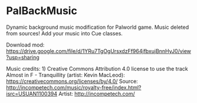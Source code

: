 # PalBackMusic
Dynamic background music modification for Palworld game.
Music deleted from sources! Add your music into Cue classes.

Download mod: https://drive.google.com/file/d/1YRu7TgOgUrsxdzFf964jfbxujBnnHyJ0/view?usp=sharing

Music credits:
1)
Creative Commons Attribution 4.0 license to use the track Almost in F - Tranquillity (artist: Kevin MacLeod): https://creativecommons.org/licenses/by/4.0/
Source: http://incompetech.com/music/royalty-free/index.html?isrc=USUAN1100394
Artist: http://incompetech.com/
